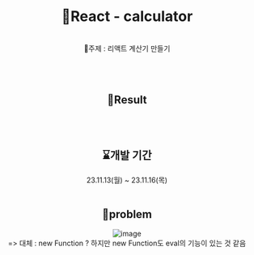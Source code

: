 <h1 align="center">🧮React - calculator</h1>
<br>

<div align="center">
📌주제 : 리액트 계산기 만들기<br> 

<br>
<br>
<br>


## 🧮Result
<br>
<br>

## ⌛개발 기간
23.11.13(월) ~ 23.11.16(목)
<br>
<br>


## 🚨problem
![image](https://github.com/SOFTNY/calculator_React/assets/111892963/db18b0f2-968d-4e05-bafa-4a9074061939)
<br>
=> 대체 : new Function ? 하지만 new Function도 eval의 기능이 있는 것 같음

<br>
<br>

